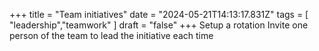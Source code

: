+++ 
  title = "Team initiatives"
  date = "2024-05-21T14:13:17.831Z"
  tags = [ "leadership","teamwork" ]
  draft = "false"
+++
Setup a rotation
Invite one person of the team to lead the initiative each time
  

